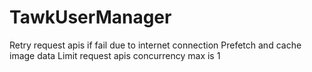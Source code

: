 # TawkUserManager

Retry request apis if fail due to internet connection
Prefetch and cache image data
Limit request apis concurrency max is 1
